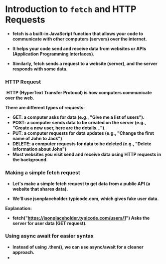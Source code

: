 # **Introduction to `fetch` and HTTP Requests﻿**



* **fetch is a built-in JavaScript function that allows your code to communicate with other computers (servers) over the internet.**



* **It helps your code send and receive data from websites or APIs (Application Programming Interfaces).**



* **Similarly, fetch sends a request to a website (server), and the server responds with some data.**



### **HTTP Request**

﻿
**HTTP (HyperText Transfer Protocol) is how computers communicate over the web.**

**There are different types of requests:**

* **GET: a computer asks for data (e.g., "Give me a list of users").**
* **POST: a computer sends data to be created on the server (e.g., "Create a new user, here are the details...").**
* **PUT: a computer requests for data updates (e.g., "Change the first name of John to Jack")**
* **DELETE: a computer requests for data to be deleted (e.g., "Delete information about John")**
* **Most websites you visit send and receive data using HTTP requests in the background.**



### **Making a simple fetch request﻿**

* **Let's make a simple fetch request to get data from a public API (a website that shares data).**



* **We'll use jsonplaceholder.typicode.com, which gives fake user data.**



**Explanation:**



* **fetch("https://jsonplaceholder.typicode.com/users/1") Asks the server for user data (GET request).**



### **Using async await for easier syntax﻿**

* **Instead of using .then(), we can use async/await for a cleaner approach.**
* 
